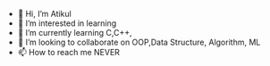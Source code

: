 - 👋 Hi, I’m Atikul
- 👀 I’m interested in learning
- 🌱 I’m currently learning C,C++, 
- 💞️ I’m looking to collaborate on OOP,Data Structure, Algorithm, ML
- 📫 How to reach me NEVER 

<!---
Atikul-ruet21/Atikul-ruet21 is a ✨ special ✨ repository because its `README.md` (this file) appears on your GitHub profile.
You can click the Preview link to take a look at your changes.
--->
